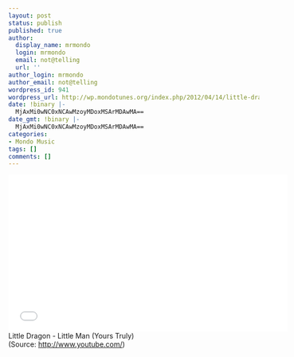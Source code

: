 ```yaml
---
layout: post
status: publish
published: true
author:
  display_name: mrmondo
  login: mrmondo
  email: not@telling
  url: ''
author_login: mrmondo
author_email: not@telling
wordpress_id: 941
wordpress_url: http://wp.mondotunes.org/index.php/2012/04/14/little-dragon-little-man-yours-truly/
date: !binary |-
  MjAxMi0wNC0xNCAwMzoyMDoxMSArMDAwMA==
date_gmt: !binary |-
  MjAxMi0wNC0xNCAwMzoyMDoxMSArMDAwMA==
categories:
- Mondo Music
tags: []
comments: []
---
```

<iframe width="560" height="315" src="//www.youtube.com/embed/FEI3ygPsKX8" frameborder="0"> </iframe>
Little Dragon - Little Man (Yours Truly)
<div class="attribution">(<span>Source:</span> <a href="http://www.youtube.com/">http://www.youtube.com/</a>)</div>
